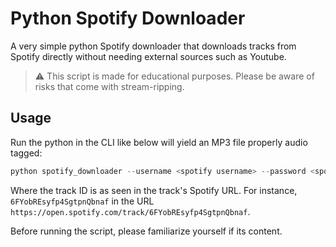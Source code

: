 # Python Spotify Downloader

A very simple python Spotify downloader that downloads tracks from Spotify directly without needing external sources such as Youtube. 

> ⚠️ This script is made for educational purposes. Please be aware of risks that come with stream-ripping. 

## Usage

Run the python in the CLI like below will yield an MP3 file properly audio tagged:
```py
python spotify_downloader --username <spotify username> --password <spotify password> --track <track id> --output_dir <output directory>
```
Where the track ID is as seen in the track's Spotify URL. For instance, `6FYobREsyfp4SgtpnQbnaf` in the URL `https://open.spotify.com/track/6FYobREsyfp4SgtpnQbnaf`.

Before running the script, please familiarize yourself if its content. 
